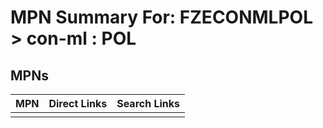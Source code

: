 



# MPN Summary For: FZECONMLPOL > con-ml : POL

## MPNs
  

|MPN|Direct Links|Search Links|
| :--- | :--- | :--- |
||||
